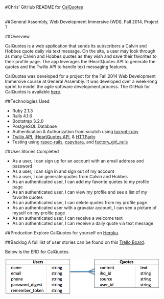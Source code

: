 #Chris' GitHub README for [CalQuotes](https://calquotes.herokuapp.com/) <br/><br/>

##General Assembly, Web Development Immersive (WDI), Fall 2014, Project 1

##Overview

CalQuotes is a web application that sends its subscribers a Calvin and Hobbes quote daily via text message. On the site, a user may look through as many Calvin and Hobbes quotes as they wish and save their favorites to their profile page. The app leverages the IHeartQuotes API to generate the quotes and the Twilio API to handle text messaging features.

CalQuotes was developed for a project for the Fall 2014 Web Development Immersive course at General Assembly. It was developed over a week-long sprint to model the agile software development process. The GitHub for CalQuotes is available [here](https://github.com/cmarkel5/CalQuotes).

##Technologies Used
* Ruby 2.1.3
* Rails 4.1.6
* Bootstrap 3.2.0
* PostgreSQL Database
* Authentication & Authorization from scratch using [bcrypt-ruby](https://github.com/codahale/bcrypt-ruby)
* [Twilio API](https://www.twilio.com/api), [IHeartQuotes API](http://iheartquotes.com/api), & [HTTParty](https://github.com/jnunemaker/httparty)
* Testing using [rspec-rails](https://github.com/rspec/rspec-rails), [capybara](https://github.com/jnicklas/capybara), and [factory_girl_rails](https://github.com/thoughtbot/factory_girl_rails)

##User Stories Completed
* As a user, I can sign up for an account with an email address and password
* As a user, I can sign in and sign out of my account
* As a user, I can generate quotes from Calvin and Hobbes
* As an authenticated user, I can add my favorite quotes to my profile page
* As an authenticated user, I can view my profile and see a list of my favorite quotes
* As an authenticated user, I can delete quotes from my profile page
* As an authenticated user with a gravatar account, I can see a picture of myself on my profile page
* As an authenticated user, I can receive a welcome text
* As an authenticated user, I can receive a daily quote via text message


##Production
Explore CalQuotes for yourself on [Heroku](https://calquotes.herokuapp.com/).

##Backlog
A full list of user stories can be found on this [Trello Board](https://trello.com/b/lY67W3wk/calquotes-project-1).

Below is the ERD for CalQuotes.

![ERD](ERD.png)